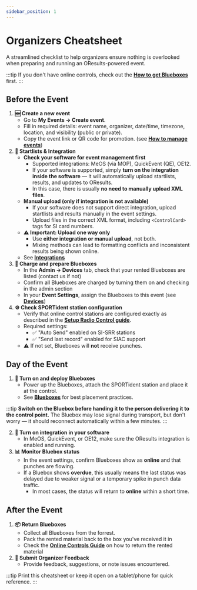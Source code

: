 ```yaml
---
sidebar_position: 1
---
```


# Organizers Cheatsheet

A streamlined checklist to help organizers ensure nothing is overlooked when preparing and running an OResults-powered event.

:::tip
If you don't have online controls, check out the [**How to get Blueboxes**](how-to-get-blueboxes) first.
:::

## Before the Event

1. **🆕 Create a new event**
   - Go to **My Events → Create event**.
   - Fill in required details: event name, organizer, date/time, timezone, location, and visibility (public or private).
   - Copy the event link or QR code for promotion. (see [**How to manage events**](setup))
2. **📝 Startlists & Integration**
   - **Check your software for event management first**
     - Supported integrations: MeOS (via MOP), QuickEvent (QE), OE12.
     - If your software is supported, simply **turn on the integration inside the software** — it will automatically upload startlists, results, and updates to OResults.
     - In this case, there is usually **no need to manually upload XML files**.
   - **Manual upload (only if integration is not available)**
     - If your software does not support direct integration, upload startlists and results manually in the event settings.
     - Upload files in the correct XML format, including `<ControlCard>` tags for SI card numbers.
   - **⚠️ Important: Upload one way only**
     - Use **either integration or manual upload**, not both.
     - Mixing methods can lead to formatting conflicts and inconsistent results being shown online.
   - See [**Integrations**](../category/integrations)
3. **🔋 Charge and prepare Blueboxes**
   - In the **Admin → Devices** tab, check that your rented Blueboxes are listed (contact us if not)
   - Confirm all Blueboxes are charged by turning them on and checking in the admin section
   - In your **Event Settings**, assign the Blueboxes to this event (see [**Devices**](../blueboxes/devices))
4. **⚙️ Check SPORTident station configuration**
   - Verify that online control stations are configured exactly as described in the [**Setup Radio Control guide**](radio-control).
   - Required settings:
     - ✅ "Auto Send" enabled on SI-SRR stations
     - ✅ "Send last record" enabled for SIAC support
   - ⚠️ If not set, Blueboxes will **not** receive punches.

## Day of the Event

1. **🚀 Turn on and deploy Blueboxes**
   - Power up the Blueboxes, attach the SPORTident station and place it at the control.
   - See [**Blueboxes**](../blueboxes/bluebox-units) for best placement practices.

:::tip
**Switch on the Bluebox before handing it to the person delivering it to the control point.** The Bluebox may lose signal during transport, but don't worry — it should reconnect automatically within a few minutes.
:::

2. **🔗 Turn on integration in your software**
   - In MeOS, QuickEvent, or OE12, make sure the OResults integration is enabled and running.
3. **📊 Monitor Bluebox status**
   - In the event settings, confirm Blueboxes show as **online** and that punches are flowing.
   - If a Bluebox shows **overdue**, this usually means the last status was delayed due to weaker signal or a temporary spike in punch data traffic.
     - In most cases, the status will return to **online** within a short time.

## After the Event

1. **📦 Return Blueboxes**
   - Collect all Blueboxes from the forrest.
   - Pack the rented material back to the box you've received it in
   - Check the [**Online Controls Guide**](how-to-get-blueboxes) on how to return the rented material
2. **💬 Submit Organizer Feedback**
   - Provide feedback, suggestions, or note issues encountered.

:::tip
Print this cheatsheet or keep it open on a tablet/phone  for quick reference.
:::
